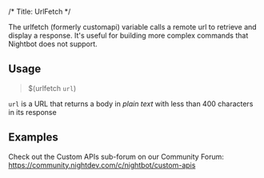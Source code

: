 /*
Title: UrlFetch
*/

The urlfetch (formerly customapi) variable calls a remote url to retrieve and display a response. It's useful for building more complex commands that Nightbot does not support.

## Usage

> $(urlfetch `url`)

`url` is a URL that returns a body in *plain text* with less than 400 characters in its response

## Examples

Check out the Custom APIs sub-forum on our Community Forum: https://community.nightdev.com/c/nightbot/custom-apis